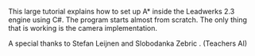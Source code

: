 This large tutorial explains how to set up A* inside the Leadwerks 2.3 engine using C#.
The program starts almost from scratch. The only thing that is working is the camera implementation.

A special thanks to Stefan Leijnen and Slobodanka Zebric . (Teachers AI)
